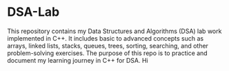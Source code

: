 # DSA-Lab
This repository contains my Data Structures and Algorithms (DSA) lab work implemented in C++. It includes basic to advanced concepts such as arrays, linked lists, stacks, queues, trees, sorting, searching, and other problem-solving exercises. The purpose of this repo is to practice and document my learning journey in C++ for DSA.
Hi
